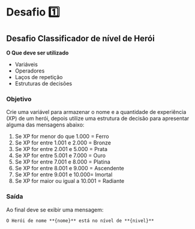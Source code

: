 # Desafio 1️⃣

## Desafio Classificador de nível de Herói

**O Que deve ser utilizado**
- Variáveis
- Operadores
- Laços de repetição
- Estruturas de decisões

### Objetivo

Crie uma variável para armazenar o nome e a quantidade de experiência (XP) de um herói, depois utilize uma estrutura de decisão para apresentar alguma das mensagens abaixo:

1. Se XP for menor do que 1.000 = Ferro
2. Se XP for entre 1.001 e 2.000 = Bronze
3. Se XP for entre 2.001 e 5.000 = Prata
4. Se XP for entre 5.001 e 7.000 = Ouro
5. Se XP for entre 7.001 e 8.000 = Platina
6. Se XP for entre 8.001 e 9.000 = Ascendente
7. Se XP for entre 9.001 e 10.000= Imortal
8. Se XP for maior ou igual a 10.001 = Radiante

### Saída

Ao final deve se exibir uma mensagem:

`O Herói de nome **{nome}** está no nível de **{nivel}**`
